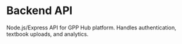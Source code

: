 # Backend API

Node.js/Express API for GPP Hub platform. Handles authentication, textbook uploads, and analytics.
